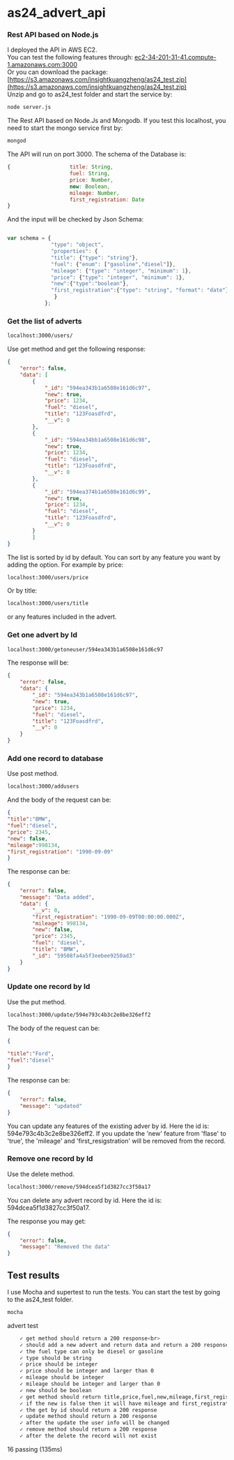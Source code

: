 # as24_advert_api

### Rest API based on Node.js
I deployed the API in AWS EC2. <br>
You can test the following features through:  [ec2-34-201-31-41.compute-1.amazonaws.com:3000](http://ec2-34-201-31-41.compute-1.amazonaws.com:3000)<br>
Or you can download the package:  [https://s3.amazonaws.com/insightkuangzheng/as24_test.zip](https://s3.amazonaws.com/insightkuangzheng/as24_test.zip)<br>
Unzip and go to as24_test folder and start the service by:<br>
```sh
node server.js
```
The Rest API based on Node.Js and Mongodb. If you test this localhost, you need to start the mongo service first by:
```sh
mongod
```
The API will run on port 3000.
The schema of the Database is:
```javascript
{                   title: String,
                    fuel: String,
                    price: Number,
                    new: Boolean,
                    mileage: Number,
                    first_registration: Date
}
```
And the input will be checked by Json Schema:
```javascript

var schema = {
              "type": "object",
              "properties": {
              "title": {"type": "string"},
              "fuel": {"enum": ["gasoline","diesel"]},
              "mileage": {"type": "integer", "minimum": 1},
              "price": {"type": "integer", "minimum": 1},
              "new":{"type":"boolean"},
              "first_registration":{"type": "string", "format": "date"}
               }
            };
```
### Get the list of adverts
```sh
localhost:3000/users/
```
Use get method and get the following response:
```json
{
    "error": false,
    "data": [
        {
            "_id": "594ea343b1a6508e161d6c97",
            "new": true,
            "price": 1234,
            "fuel": "diesel",
            "title": "123Foasdfrd",
            "__v": 0
        },
        {
            "_id": "594ea34bb1a6508e161d6c98",
            "new": true,
            "price": 1234,
            "fuel": "diesel",
            "title": "123Foasdfrd",
            "__v": 0
        },
        {
            "_id": "594ea374b1a6508e161d6c99",
            "new": true,
            "price": 1234,
            "fuel": "diesel",
            "title": "123Foasdfrd",
            "__v": 0
        }
        ]
}
```
The list is sorted by id by default.
You can sort by any feature you want by adding the option. For example by price:
```sh
localhost:3000/users/price
```
Or by title:
```sh
localhost:3000/users/title
```
or any features included in the advert.

### Get one advert by Id
```sh
localhost:3000/getoneuser/594ea343b1a6508e161d6c97
```
The response will be:
```json
{
    "error": false,
    "data": {
        "_id": "594ea343b1a6508e161d6c97",
        "new": true,
        "price": 1234,
        "fuel": "diesel",
        "title": "123Foasdfrd",
        "__v": 0
    }
}
```
### Add one record to database
Use post method.
```sh
localhost:3000/addusers
```
And the body of the request can be:
```json
{
"title":"BMW",
"fuel":"diesel",
"price": 2345,
"new": false,
"mileage":998134,
"first_registration": "1990-09-09"
}
```
The response can be:
```json
{
    "error": false,
    "message": "Data added",
    "data": {
        "__v": 0,
        "first_registration": "1990-09-09T00:00:00.000Z",
        "mileage": 998134,
        "new": false,
        "price": 2345,
        "fuel": "diesel",
        "title": "BMW",
        "_id": "59508fa4a5f3eebee9250ad3"
    }
}
```
### Update one record by Id
Use the put method.
```sh
localhost:3000/update/594e793c4b3c2e8be326eff2
```
The body of the request can be:
```json
{
	
"title":"Ford",
"fuel":"diesel"
}
```
The response can be:
```json
{
    "error": false,
    "message": "updated"
}
```

You can update any features of the existing adver by id. Here the id is: 594e793c4b3c2e8be326eff2.
If you update the 'new' feature from 'flase' to 'true', the 'mileage' and 'first_resigstration' will be removed from the record.

### Remove one record by Id
Use the delete method.
```sh
localhost:3000/remove/594dcea5f1d3827cc3f50a17
```
You can delete any advert record by id. Here the id is: 594dcea5f1d3827cc3f50a17.

The response you may get:
```json
{
    "error": false,
    "message": "Removed the data"
}
```
## Test results
I use Mocha and supertest to run the tests.
You can start the test by going to the as24_test folder.
```sh
mocha
```
advert test
```sh
    ✓ get method should return a 200 response<br>
    ✓ should add a new advert and return data and return a 200 response
    ✓ the fuel type can only be diesel or gasoline
    ✓ type should be string
    ✓ price should be integer
    ✓ price should be integer and larger than 0
    ✓ mileage should be integer
    ✓ mileage should be integer and larger than 0
    ✓ new should be boolean
    ✓ get method should return title,price,fuel,new,mileage,first_registration
    ✓ if the new is false then it will have mileage and first_registration
    ✓ the get by id should return a 200 response
    ✓ update method should return a 200 response
    ✓ after the update the user info will be changed
    ✓ remove method should return a 200 response
    ✓ after the delete the record will not exist
```

  16 passing (135ms)

